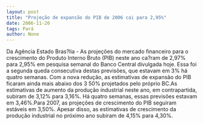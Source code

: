 ```yaml
---
layout: post
title: "Projeção de expansão do PIB de 2006 cai para 2,95%"
date: 2006-11-20
tags: Pará
author: None
---
```

Da Agência Estado
Bras?lia - As projeções do mercado financeiro para o crescimento do Produto Interno Bruto (PIB) neste ano ca?ram de 2,97% para 2,95% em pesquisa semanal do Banco Central divulgada hoje. Essa foi a segunda queda consecutiva destas previsões, que estavam em 3% há quatro semanas. Com a nova redução, as estimativas de expansão do PIB ficaram ainda mais abaixo dos 3 50% projetados pelo próprio BC.As estimativas de aumento da produção industrial neste ano, em contrapartida, subiram de 3,12% para 3,16%. Há quatro semanas, essas previsões estavam em 3,46%.Para 2007, as projeções de crescimento do PIB seguiram estáveis em 3,50%. Apesar disso, as estimativas de crescimento da produção industrial no próximo ano subiram de 4,15% para 4,30%. 